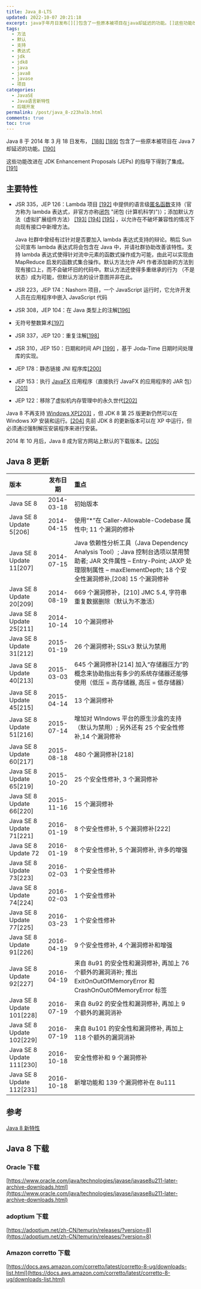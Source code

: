 ```yaml
---
title: Java_8-LTS
updated: 2022-10-07 20:21:18
excerpt: java于年月日发布[][]包含了一些原本被项目在java却延迟的功能。[]这些功能改进在jdkenhancementproposals(jeps)的指导下得到了集成。[]主要特性jsrjep_lambda项目[]中提供的语言级匿名函数支持（官方称为lambda表达式非官方亦称闭包)）_添加默认方法（虚拟扩展组件方法）[][][]以允许在不破坏兼容性的情况下向现有接口中新增方法。java社群中曾经有过针对是否要加入lambda表达式支持的辩论。稍后sun公司宣布lambda表达式将会包含在java中并请社
tags:
  - 方法
  - 默认
  - 支持
  - 表达式
  - jdk
  - jdk8
  - java
  - java8
  - javase
  - 项目
categories:
  - JavaSE
  - Java语言新特性
  - 后端开发
permalink: /post/java_8-z23halb.html
comments: true
toc: true
---
```

Java 8 于 2014 年 3 月 18 日发布， [[188]](https://zh.wikipedia.org/zh-cn/Java%E7%89%88%E6%9C%AC%E6%AD%B7%E5%8F%B2#cite_note-Java_8-188) [[189]](https://zh.wikipedia.org/zh-cn/Java%E7%89%88%E6%9C%AC%E6%AD%B7%E5%8F%B2#cite_note-189) 包含了一些原本被项目在 Java 7 却延迟的功能。[[190]](https://zh.wikipedia.org/zh-cn/Java%E7%89%88%E6%9C%AC%E6%AD%B7%E5%8F%B2#cite_note-190)

这些功能改进在 JDK Enhancement Proposals (JEPs) 的指导下得到了集成。[[191]](https://zh.wikipedia.org/zh-cn/Java%E7%89%88%E6%9C%AC%E6%AD%B7%E5%8F%B2#cite_note-191)

## 主要特性

* JSR 335，JEP 126：Lambda 项目 [[192]](https://zh.wikipedia.org/zh-cn/Java%E7%89%88%E6%9C%AC%E6%AD%B7%E5%8F%B2#cite_note-192) 中提供的语言级[匿名函数](https://zh.wikipedia.org/wiki/%E5%8C%BF%E5%90%8D%E5%87%BD%E6%95%B0 "匿名函数")支持（官方称为 lambda 表达式，非官方亦称[闭包](https://zh.wikipedia.org/wiki/%E9%97%AD%E5%8C%85_(%E8%AE%A1%E7%AE%97%E6%9C%BA%E7%A7%91%E5%AD%A6)) "闭包 (计算机科学)")）；添加默认方法（虚拟扩展组件方法） [[193]](https://zh.wikipedia.org/zh-cn/Java%E7%89%88%E6%9C%AC%E6%AD%B7%E5%8F%B2#cite_note-goetz_interface_evolution-193)  [[194]](https://zh.wikipedia.org/zh-cn/Java%E7%89%88%E6%9C%AC%E6%AD%B7%E5%8F%B2#cite_note-194) [[195]](https://zh.wikipedia.org/zh-cn/Java%E7%89%88%E6%9C%AC%E6%AD%B7%E5%8F%B2#cite_note-195) ，以允许在不破坏兼容性的情况下向现有接口中新增方法。

  Java 社群中曾经有过针对是否要加入 lambda 表达式支持的辩论。稍后 Sun 公司宣布 lambda 表达式将会包含在 Java 中，并请社群协助改善该特性。支持 lambda 表达式使得针对流中元素的函数式操作成为可能，由此可以实现由 MapReduce 启发的函数式集合操作。默认方法允许 API 作者添加新的方法到现有接口上，而不会破坏旧的代码中。默认方法还使得多重继承的行为 （不是状态）成为可能，但默认方法的设计意图并非在此。
* JSR 223，JEP 174：Nashorn 项目，一个 JavaScript 运行时，它允许开发人员在应用程序中嵌入 JavaScript 代码
* JSR 308，JEP 104：在 Java 类型上的注解[[196]](https://zh.wikipedia.org/zh-cn/Java%E7%89%88%E6%9C%AC%E6%AD%B7%E5%8F%B2#cite_note-196)
* 无符号整数算术[[197]](https://zh.wikipedia.org/zh-cn/Java%E7%89%88%E6%9C%AC%E6%AD%B7%E5%8F%B2#cite_note-197)
* JSR 337，JEP 120：重复注解[[198]](https://zh.wikipedia.org/zh-cn/Java%E7%89%88%E6%9C%AC%E6%AD%B7%E5%8F%B2#cite_note-198)
* JSR 310，JEP 150：日期和时间 API [[199]](https://zh.wikipedia.org/zh-cn/Java%E7%89%88%E6%9C%AC%E6%AD%B7%E5%8F%B2#cite_note-199) ，基于 Joda-Time 日期时间处理库的实现。
* JEP 178：静态链接 JNI 程序库[[200]](https://zh.wikipedia.org/zh-cn/Java%E7%89%88%E6%9C%AC%E6%AD%B7%E5%8F%B2#cite_note-200)
* JEP 153：执行 [JavaFX](https://zh.wikipedia.org/wiki/JavaFX "JavaFX") 应用程序（直接执行 JavaFX 的应用程序的 JAR 包）[[201]](https://zh.wikipedia.org/zh-cn/Java%E7%89%88%E6%9C%AC%E6%AD%B7%E5%8F%B2#cite_note-201)
* JEP 122：移除了虚拟机内存管理中的永久世代[[202]](https://zh.wikipedia.org/zh-cn/Java%E7%89%88%E6%9C%AC%E6%AD%B7%E5%8F%B2#cite_note-202)

Java 8 不再支持 [Windows XP[203]](https://zh.wikipedia.org/wiki/Windows_XP "Windows XP") ，但 JDK 8 第 25 版更新仍然可以在 Windows XP 安装和运行。[[204]](https://zh.wikipedia.org/zh-cn/Java%E7%89%88%E6%9C%AC%E6%AD%B7%E5%8F%B2#cite_note-204) 先前 JDK 8 的更新版本可以在 XP 中运行，但必须通过强制解压安装程序来进行安装。

2014 年 10 月后，Java 8 成为官方网站上默认的下载版本。[[205]](https://zh.wikipedia.org/zh-cn/Java%E7%89%88%E6%9C%AC%E6%AD%B7%E5%8F%B2#cite_note-205)

## Java 8 更新

|版本|发布日期|重点|
| :------------------------| :--------: | :--------------------------------------------------------------------------------------------------------------------------------------------------------------------------------------------|
|Java SE 8|2014-03-18|初始版本|
|Java SE 8 Update 5[206]|2014-04-15|使用“*”在 Caller-Allowable-Codebase 属性中; 11 个漏洞的修补|
|Java SE 8 Update 11[207]|2014-07-15|Java 依赖性分析工具（Java Dependency Analysis Tool）; Java 控制台选项以禁用赞助者; JAR 文件属性 – Entry-Point; JAXP 处理限制属性 – maxElementDepth; 18 个安全性漏洞修补,[208] 15 个漏洞修补|
|Java SE 8 Update 20[209]|2014-08-19|669 个漏洞修补，[210] JMC 5.4, 字符串重复数据删除（默认为不激活）|
|Java SE 8 Update 25[211]|2014-10-14|10 个漏洞修补|
|Java SE 8 Update 31[212]|2015-01-19|26 个漏洞修补; SSLv3 默认为禁用|
|Java SE 8 Update 40[213]|2015-03-03|645 个漏洞修补[214] 加入“存储器压力”的概念来协助指出有多少的系统存储器还能够使用（低压 = 高存储器, 高压 = 低存储器）|
|Java SE 8 Update 45[215]|2015-04-14|13 个漏洞修补|
|Java SE 8 Update 51[216]|2015-07-14|增加对 WIndows 平台的原生沙盒的支持（默认为禁用）; 另外还有 25 个安全性修补,14 个漏洞修补|
|Java SE 8 Update 60[217]|2015-08-18|480 个漏洞修补[218]|
|Java SE 8 Update 65[219]|2015-10-20|25 个安全性修补, 3 个漏洞修补|
|Java SE 8 Update 66[220]|2015-11-16|15 个漏洞修补|
|Java SE 8 Update 71[221]|2016-01-19|8 个安全性修补, 5 个漏洞修补[222]|
|Java SE 8 Update 72|2016-01-19|8 个安全性修补, 5 个漏洞修补, 许多的增强|
|Java SE 8 Update 73[223]|2016-02-03|1 个安全性修补|
|Java SE 8 Update 74[224]|2016-02-03|1 个安全性修补|
|Java SE 8 Update 77[225]|2016-03-23|1 个安全性修补|
|Java SE 8 Update 91[226]|2016-04-19|9 个安全性修补, 4 个漏洞修补和增强|
|Java SE 8 Update 92[227]|2016-04-19|来自 8u91 的安全性和漏洞修补, 再加上 76 个额外的漏洞消补; 推出 ExitOnOutOfMemoryError 和 CrashOnOutOfMemoryError 标签|
|Java SE 8 Update 101[228]|2016-07-19|来自 8u92 的安全性和漏洞修补, 再加上 9 个额外的漏洞消补|
|Java SE 8 Update 102[229]|2016-07-19|来自 8u101 的安全性和漏洞修补, 再加上 118 个额外的漏洞消补|
|Java SE 8 Update 111[230]|2016-10-18|安全性修补和 9 个漏洞修补|
|Java SE 8 Update 112[231]|2016-10-18|新增功能和 139 个漏洞修补在 8u111|

## 参考

[Java 8 新特性](https://www.wdbyte.com/java8/comparator/)

## Java 8 下载

### Oracle 下载

[https://www.oracle.com/java/technologies/javase/javase8u211-later-archive-downloads.html](https://www.oracle.com/java/technologies/javase/javase8u211-later-archive-downloads.html)

### adoptium 下载

[https://adoptium.net/zh-CN/temurin/releases/?version=8](https://adoptium.net/zh-CN/temurin/releases/?version=8)

### Amazon corretto 下载

[https://docs.aws.amazon.com/corretto/latest/corretto-8-ug/downloads-list.html](https://docs.aws.amazon.com/corretto/latest/corretto-8-ug/downloads-list.html)

‍